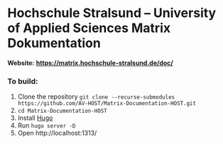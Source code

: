 # Hochschule Stralsund – University of Applied Sciences Matrix Dokumentation
**Website:** **https://matrix.hochschule-stralsund.de/doc/**

### To build:
1. Clone the repository `git clone --recurse-submodules https://github.com/AV-HOST/Matrix-Documentation-HOST.git`
1. `cd Matrix-Documentation-HOST`
1. Install [Hugo](https://gohugo.io/getting-started/installing)
1. Run `hugo server -D`
1. Open http://localhost:1313/